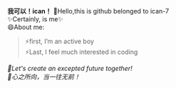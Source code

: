 **我可以！ican！**
👋Hello,this is github belonged to ican-7  
✨Certainly, is me✨  
😄About me:  
>⚡first, I’m an active boy  
>⚡Last, I feel much interested in coding

*🌱Let's create an excepted future together!*  
*🌱心之所向，当一往无前！*
<!--
- 🔭👯🤔 💬 📫 
-->
